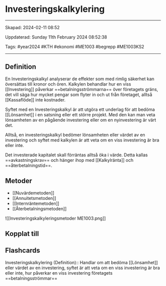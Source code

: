 # Investeringskalkylering

---

Skapad: 2024-02-11 08:52

Uppdaterad: Sunday 11th February 2024 08:52:38

Tags: #year2024 #KTH #ekonomi #ME1003 #begrepp #ME1003KS2

---

## Definition

En Investeringskalkyl analyserar de effekter som med rimlig säkerhet kan översättas till kronor och ören. Kalkylen behandlar hur en viss [[Investering]] påverkar ==betalningsströmmarna== över företagets gräns, det vill säga hur mycket pengar som flyter in och ut från företaget, alltså [[Kassaflöde]] inte kostnader.

Syftet med en Investeringskalkyl är att utgöra ett underlag för att bedöma [[Lönsamhet]] i en satsning eller ett större projekt. Med den kan man veta lönsamheten av en pågående investering eller om en nyinvestering är värt det.

Alltså, en investeringskalkyl bedömer lönsamheten eller värdet av en investering och syftet med kalkylen är att veta om en viss investering är bra eller inte.

Det investerade kapitalet skall förräntas alltså öka i värde. Detta kallas ==avkastningskrav== och hänger ihop med [[Kalkylränta]] och ==återbetalningstid==.

## Metoder

- [[Nuvärdemetoden]]
- [[Annuitetsmetoden]]
- [[Internräntemetoden]]
- [[Återbetalningsmetoden]]

![[Investeringskalkyleringsmetoder ME1003.png]]

## Kopplat till

## Flashcards

Investeringskalkylering (Definition):: Handlar om att bedöma [[Lönsamhet]] eller värdet av en investering, syftet är att veta om en viss investering är bra eller inte, hur påverkar en viss investering företagets ==betalningsströmmar==
<!--SR:!2024-02-17,3,252!2024-02-17,4,270-->
